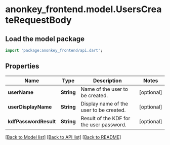 # anonkey_frontend.model.UsersCreateRequestBody

## Load the model package
```dart
import 'package:anonkey_frontend/api.dart';
```

## Properties
Name | Type | Description | Notes
------------ | ------------- | ------------- | -------------
**userName** | **String** | Name of the user to be created. | [optional] 
**userDisplayName** | **String** | Display name of the user to be created. | [optional] 
**kdfPasswordResult** | **String** | Result of the KDF for the user password. | [optional] 

[[Back to Model list]](../README.md#documentation-for-models) [[Back to API list]](../README.md#documentation-for-api-endpoints) [[Back to README]](../README.md)


